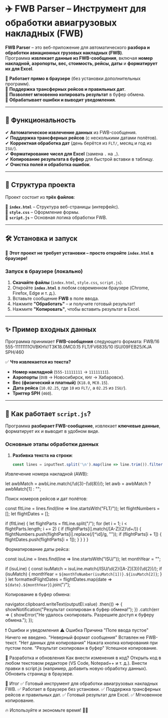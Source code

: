 # ✈️ FWB Parser – Инструмент для обработки авиагрузовых накладных (FWB)

**FWB Parser** – это веб-приложение для автоматического **разбора и обработки авиационных грузовых накладных (FWB)**.  
Программа **извлекает данные из FWB-сообщения**, включая **номер накладной, аэропорты, вес, стоимость, рейсы, даты** и **форматирует их для Excel**.  

🔹 **Работает прямо в браузере** (без установки дополнительных программ).  
🔹 **Поддержка трансферных рейсов и правильных дат**.  
🔹 **Позволяет мгновенно копировать результат** в буфер обмена.  
🔹 **Обрабатывает ошибки и выводит уведомления**.  

---

## 📌 **Функциональность**
✔ **Автоматическое извлечение данных** из FWB-сообщения.  
✔ **Поддержка трансферных рейсов** (с несколькими датами полётов).  
✔ **Корректная обработка дат** (день берётся из `FLT/`, месяц и год из `ISU/`).  
✔ **Форматирование чисел для Excel** (замена `.` на `,`).  
✔ **Копирование результата в буфер** для быстрой вставки в таблицу.  
✔ **Очистка полей и обработка ошибок**.  

---

## 📂 **Структура проекта**
Проект состоит из **трёх файлов**:

📌 **`index.html`** – Структура веб-страницы (интерфейс).  
📌 **`style.css`** – Оформление формы.  
📌 **`script.js`** – Основная логика обработки FWB.  

---

## 🛠 **Установка и запуск**
🚀 **Этот проект не требует установки – просто откройте `index.html` в браузере!**  

### **Запуск в браузере (локально)**
1. **Скачайте файлы** (`index.html`, `style.css`, `script.js`).  
2. Откройте **`index.html`** в любом современном браузере (Chrome, Firefox, Edge и т. д.).  
3. Вставьте сообщение **FWB** в поле ввода.  
4. Нажмите **"Обработать"** – и получите готовый результат!  
5. Нажмите **"Копировать"**, чтобы вставить результат в Excel.  

---

## ✨ **Пример входных данных**
Программа принимает **FWB-сообщения** следующего формата:
FWB/16 555-11111111OVBKHV/T3K18.0MC0.15 FLT/FV6835/10 ISU/09FEB25/KJA SPH/460


✅ **Что извлекается из текста?**  
- **Номер накладной** (`555-11111111` → `11111111`).  
- **Аэропорты** (`OVB` → Новосибирск, `KHV` → Хабаровск).  
- **Вес (физический и платный)** (`K18.0`, `MC0.15`).  
- **Дата рейса** (`10.02.25`, где `10` из `FLT/`, а `02.25` из `ISU/`).  
- **Триггер SPH** (`460`).  

---

## 🔧 **Как работает `script.js`?**
Программа **разбирает FWB-сообщение**, извлекает **ключевые данные**, форматирует их и выводит в удобном виде.

### **Основные этапы обработки данных**
1. **Разбивка текста на строки**:
   ```js
   const lines = inputText.split('\n').map(line => line.trim()).filter(line => line !== "");

Извлечение номера накладной (AWB):

let awbMatch = awbLine.match(/\d{3}-(\d{8})/);
let awb = awbMatch ? awbMatch[1] : "";

Поиск номеров рейсов и дат полётов:

const fltLine = lines.find(line => line.startsWith("FLT/"));
let flightNumbers = [];
let flightDates = [];

if (fltLine) {
  let flightParts = fltLine.split("/");
  for (let i = 1; i < flightParts.length; i += 2) {
    if (flightParts[i].match(/[A-Z]{2}\d+/)) {
      flightNumbers.push(flightParts[i].replace(/[^\d]/g, ""));
      if (flightParts[i + 1]) {
        flightDates.push(flightParts[i + 1]);
      }
    }
  }
}


Форматирование даты рейса:

const isuLine = lines.find(line => line.startsWith("ISU/"));
let monthYear = "";

if (isuLine) {
  const isuMatch = isuLine.match(/ISU\/\d{2}([A-Z]{3})(\d{2})/);
  if (isuMatch) {
    monthYear = `${monthToNumber(isuMatch[1])}.${isuMatch[2]}`;
  }
}
let formattedFlightDates = flightDates.map(date => `${date}.${monthYear}`).join("/");

Копирование в буфер обмена:

navigator.clipboard.writeText(outputEl.value)
  .then(() => {
    showNotification("Результат скопирован в буфер обмена!");
  })
  .catch(err => {
    showError("Не удалось скопировать. Разрешите доступ к буферу обмена.");
  });

❗ Ошибки и уведомления
⚠ Ошибка	Причина
"Поле ввода пустое"	             Ничего не введено.
"Неверный формат сообщения"	     Вставлен не FWB-текст.
"Нет данных для копирования"	   Нажата кнопка копирования при пустом поле.
"Результат скопирован в буфер"	 Успешное копирование.

🚀 Разработка и обновления
Как внести изменения в код?
Открыть код в любом текстовом редакторе (VS Code, Notepad++ и т. д.).
Внести правки в script.js (например, добавить новую обработку данных).
Обновить страницу в браузере.

🎯 Итог
✅ Готовый инструмент для обработки авиагрузовых накладных FWB.
✅ Работает в браузере без установки.
✅ Поддержка трансферных рейсов и правильных дат.
✅ Готовый результат для Excel.
✅ Мгновенное копирование.

🔥 Используйте и экономьте время! 🚀😃
